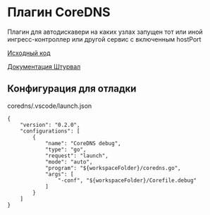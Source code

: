 # Плагин CoreDNS
Плагин для автодискавери на каких узлах запущен тот или иной ингресс-контроллер или другой сервис с включенным hostPort

[Исходный код](https://github.com/shturval-tech/coreha)

[Документация Штурвал](https://docs.shturval.tech/2.9/ssc/general/coreha/)

## Конфигурация для отладки
coredns/.vscode/launch.json

```
{
    "version": "0.2.0",
    "configurations": [
        {
            "name": "CoreDNS debug",
            "type": "go",
            "request": "launch",
            "mode": "auto",
            "program": "${workspaceFolder}/coredns.go",
            "args": [
                "-conf", "${workspaceFolder}/Corefile.debug"
            ]
        }
    ]
}
```